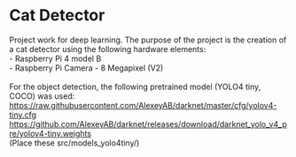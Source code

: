 # Cat Detector

Project work for deep learning. The purpose of the project is the creation of a cat detector using the following hardware elements:
<br /> - Raspberry Pi 4 model B
<br /> - Raspberry Pi Camera - 8 Megapixel (V2)
<br />
<br />For the object detection, the following pretrained model (YOLO4 tiny, COCO) was used:
<br />https://raw.githubusercontent.com/AlexeyAB/darknet/master/cfg/yolov4-tiny.cfg
<br />https://github.com/AlexeyAB/darknet/releases/download/darknet_yolo_v4_pre/yolov4-tiny.weights
<br />(Place these src/models_yolo4tiny/)
